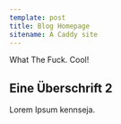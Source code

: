 ```yaml
---
template: post
title: Blog Homepage
sitename: A Caddy site
---
```


What The Fuck. Cool!


## Eine Überschrift 2

Lorem Ipsum kennseja.
